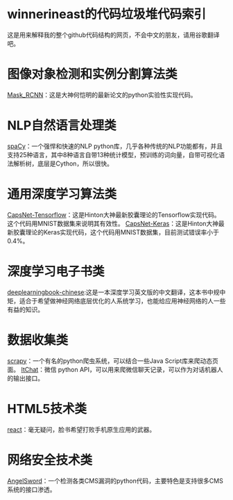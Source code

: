 # winnerineast的代码垃圾堆代码索引
这是用来解释我的整个github代码结构的网页，不会中文的朋友，请用谷歌翻译吧。

# 图像对象检测和实例分割算法类
[Mask_RCNN](https://github.com/winnerineast/Mask_RCNN)：这是大神何恺明的最新论文的python实验性实现代码。

# NLP自然语言处理类
[spaCy](https://github.com/winnerineast/spaCy)：一个强悍和快速的NLP python库，几乎各种传统的NLP功能都有，并且支持25种语言，其中8种语言自带13种统计模型，预训练的词向量，自带可视化语法解析树，底层是Cython，所以很快。

# 通用深度学习算法类
[CapsNet-Tensorflow](https://github.com/winnerineast/CapsNet-Tensorflow)：这是Hinton大神最新胶囊理论的Tensorflow实现代码。这个代码用MNIST数据集来说明其有效性。
[CapsNet-Keras](https://github.com/winnerineast/CapsNet-Keras)：这是Hinton大神最新胶囊理论的Keras实现代码，这个代码用MNIST数据集，目前测试错误率小于0.4%。

# 深度学习电子书类
[deeplearningbook-chinese](https://github.com/winnerineast/deeplearningbook-chinese):这是一本深度学习英文版的中文翻译，这本书中规中矩，适合于希望做神经网络底层优化的人系统学习，也能给应用神经网络的人一些有益的知识。

# 数据收集类
[scrapy](https://github.com/winnerineast/scrapy)：一个有名的python爬虫系统，可以结合一些Java Script库来爬动态页面。
[ItChat](https://github.com/winnerineast/ItChat)：微信 python API，可以用来爬微信聊天记录，可以作为对话机器人的输出接口。

# HTML5技术类
[react](https://github.com/winnerineast/react)：毫无疑问，脸书希望打败手机原生应用的武器。

# 网络安全技术类
[AngelSword](https://github.com/winnerineast/AngelSword)：一个检测各类CMS漏洞的python代码，主要特色是支持很多CMS系统的接口渗透。
